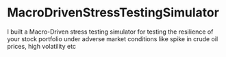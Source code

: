 # MacroDrivenStressTestingSimulator
I built a Macro-Driven stress testing simulator for testing the resilience of your stock portfolio under adverse market conditions like spike in crude oil prices, high volatility etc
